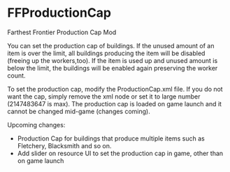 # FFProductionCap
Farthest Frontier Production Cap Mod

You can set the production cap of buildings. If the unused amount of an item is over the limit, all buildings producing the item will be disabled (freeing up the workers,too).
If the item is used up and unused amount is below the limit, the buildings will be enabled again preserving the worker count.

To set the production cap, modify the ProductionCap.xml file. If you do not want the cap, simply remove the xml node or set it to large number (2147483647 is max).
The production cap is loaded on game launch and it cannot be changed mid-game (changes coming).

Upcoming changes:

<ul>
  <li>Production Cap for buildings that produce multiple items such as Fletchery, Blacksmith and so on.</li>
  <li>Add slider on resource UI to set the production cap in game, other than on game launch
</ul>
